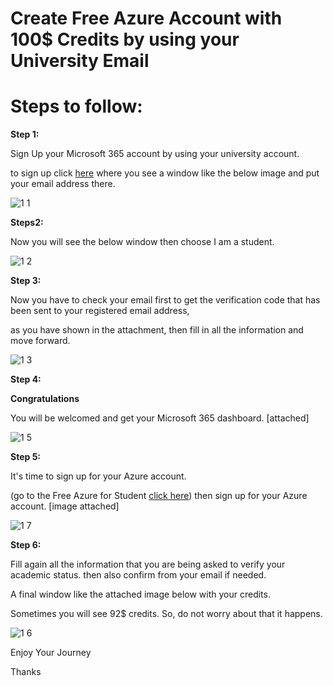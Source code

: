 # Create Free Azure Account with 100$ Credits by using your University Email

# Steps to follow:

**Step 1:**

Sign Up your Microsoft 365 account by using your university account. 

to sign up click [here](https://www.microsoft.com/de-de/education/products/office) where you see a window like the below image and put your email address there.

![1 1](https://github.com/HasibuzzamanFUAS/AzureAccountUsingSchoolEmail/assets/57929194/513f092e-147a-4dc8-a130-d292a9f29faa)

**Steps2:**

Now you will see the below window then choose I am a student.


![1 2](https://github.com/HasibuzzamanFUAS/AzureAccountUsingSchoolEmail/assets/57929194/c0edbac5-7369-40b1-8ee1-b59d3dc00cdb)


**Step 3:**

Now you have to check your email first to get the verification code that has been sent to your registered email address, 

as you have shown in the attachment, then fill in all the information and move forward.

![1 3](https://github.com/HasibuzzamanFUAS/AzureAccountUsingSchoolEmail/assets/57929194/61b9bff0-1ff1-4592-831e-96dfe4e13508)



**Step 4:**

**Congratulations**

You will be welcomed and get your Microsoft 365 dashboard. [attached]

![1 5](https://github.com/HasibuzzamanFUAS/AzureAccountUsingSchoolEmail/assets/57929194/244843be-0e60-408b-b260-1e3572521cee)


**Step 5:**

It's time to sign up for your Azure account. 

(go to the Free Azure for Student [click here](https://azure.microsoft.com/en-us/free/students/)) then sign up for your Azure account. [image attached]

![1 7](https://github.com/HasibuzzamanFUAS/AzureAccountUsingSchoolEmail/assets/57929194/232ab660-70fb-4cf5-8f65-3bb989c5b91b)


**Step 6:**

Fill again all the information that you are being asked to verify your academic status.
then also confirm from your email if needed.


A final window like the attached image below with your credits.

Sometimes you will see 92$ credits. So, do not worry about that it happens.


![1 6](https://github.com/HasibuzzamanFUAS/AzureAccountUsingSchoolEmail/assets/57929194/c220c388-1a5a-4451-84c1-15db90742bda)



Enjoy Your Journey

Thanks
